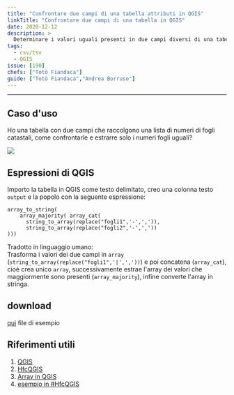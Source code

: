 ```yaml
---
title: "Confrontare due campi di una tabella attributi in QGIS"
linkTitle: "Confrontare due campi di una tabella in QGIS"
date: 2020-12-12
description: >
  Determinare i valori uguali presenti in due campi diversi di una tabella degli attributi usando le espressioni di QGIS.
tags:
  - csv/tsv
  - QGIS
issue: [190]
chefs: ["Totò Fiandaca"]
guide: ["Totò Fiandaca","Andrea Borruso"]
---
```


---

## Caso d'uso

Ho una tabella con due campi che raccolgono una lista di numeri di fogli catastali, come confrontarle e estrarre solo i numeri fogli uguali?

![](https://user-images.githubusercontent.com/7631137/135644652-eb6a065f-5861-47c8-8384-d9ce5b9413b7.png)

## Espressioni di QGIS

Importo la tabella in QGIS come testo delimitato, creo una colonna testo `output` e la popolo con la seguente espressione:

```
array_to_string(
    array_majority( array_cat(
      string_to_array(replace("fogli1",'-',',')),
      string_to_array(replace("fogli2",'-',','))
)))
```

Tradotto in linguaggio umano:<br>
Trasforma i valori dei due campi in `array` (`string_to_array(replace("fogli1",'|',','))`) e poi concatena (`array_cat`), cioè crea unico `array`, successivamente estrae l'array dei valori che maggiormente sono presenti (`array_majority`), infine converte l'array in stringa.

## download

[qui](https://github.com/opendatasicilia/tansignari/files/7268411/test_qgis3.txt) file di esempio

## Riferimenti utili

1. [QGIS](https://www.qgis.org/it/site/)
2. [HfcQGIS ](https://hfcqgis.opendatasicilia.it/)
3. [Array in QGIS](https://hfcqgis.opendatasicilia.it/gr_funzioni/array/array_unico/)
4. [esempio in #HfcQGIS](https://hfcqgis.opendatasicilia.it/esempi/confrontare_campi_tabella/)

